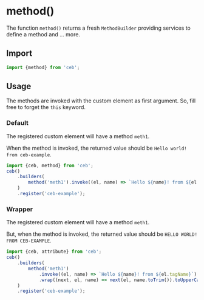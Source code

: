 # method()

The function `method()` returns a fresh `MethodBuilder` providing services to define a method and ... more.

## Import

```javascript
import {method} from 'ceb';
```

## Usage

The methods are invoked with the custom element as first argument.
So, fill free to forget the `this` keyword.

### Default

The registered custom element will have a method `meth1`.

When the method is invoked, the returned value should be `Hello world! from ceb-example`.

```javascript
import {ceb, method} from 'ceb';
ceb()
    .builders(
        method('meth1').invoke((el, name) => `Hello ${name}! from ${el.tagName}`)
    )
    .register('ceb-example');
```

### Wrapper

The registered custom element will have a method `meth1`.

But, when the method is invoked, the returned value should be `HELLO WORLD! FROM CEB-EXAMPLE`.

```javascript
import {ceb, attribute} from 'ceb';
ceb()
    .builders(
        method('meth1')
            .invoke((el, name) => `Hello ${name}! from ${el.tagName}`)
            .wrap((next, el, name) => next(el, name.toTrim()).toUpperCase())
    )
    .register('ceb-example');
```
